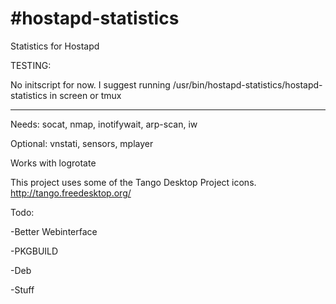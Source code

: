 #hostapd-statistics
==================

Statistics for Hostapd


TESTING:

No initscript for now.
I suggest running /usr/bin/hostapd-statistics/hostapd-statistics in screen or tmux






________________________________
Needs: socat, nmap, inotifywait, arp-scan, iw

Optional: vnstati, sensors, mplayer


Works with logrotate

This project uses some of the Tango Desktop Project icons. http://tango.freedesktop.org/

Todo:

-Better Webinterface

-PKGBUILD

-Deb

-Stuff



